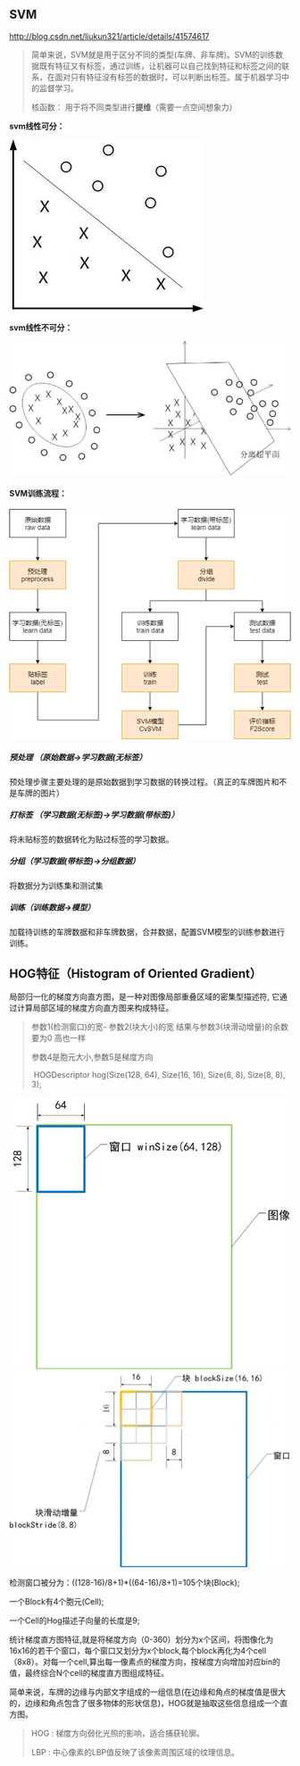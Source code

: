 ## SVM

http://blog.csdn.net/liukun321/article/details/41574617 

> 简单来说，SVM就是用于区分不同的类型(车牌、非车牌)。SVM的训练数据既有特征又有标签，通过训练，让机器可以自己找到特征和标签之间的联系，在面对只有特征没有标签的数据时，可以判断出标签。属于机器学习中的监督学习。	
>
> 核函数： 用于将不同类型进行**提维**（需要一点空间想象力）

**svm线性可分：**

![svm线性可分](svm线性可分.png)



**svm线性不可分：**

<img src="svm线性不可分.png" alt="svm线性不可分" style="zoom:80%;" />

#### SVM训练流程：

![svm训练流程](svm训练流程.png)

#####  预处理 （原始数据->学习数据(无标签）

预处理步骤主要处理的是原始数据到学习数据的转换过程。（真正的车牌图片和不是车牌的图片）

##### 打标签 （学习数据(无标签)->学习数据(带标签)）

将未贴标签的数据转化为贴过标签的学习数据。

##### 分组（学习数据(带标签)->分组数据）

将数据分为训练集和测试集

##### 训练（训练数据->模型）

加载待训练的车牌数据和非车牌数据，合并数据，配置SVM模型的训练参数进行训练。



## HOG特征（Histogram of Oriented Gradient）

局部归一化的梯度方向直方图，是一种对图像局部重叠区域的密集型描述符, 它通过计算局部区域的梯度方向直方图来构成特征。

> 参数1(检测窗口)的宽- 参数2(块大小)的宽 结果与参数3(块滑动增量)的余数要为0 高也一样
>
> 参数4是胞元大小,参数5是梯度方向
>
>  HOGDescriptor hog(Size(128, 64), Size(16, 16), Size(8, 8), Size(8, 8), 3); 



<img src="窗口.jpg" alt="窗口" style="zoom:70%;" />



<img src="块和步.jpg" alt="块和步" style="zoom:70%;" />



检测窗口被分为：((128-16)/8+1)\*((64-16)/8+1)=105个块(Block);

一个Block有4个胞元(Cell);

一个Cell的Hog描述子向量的长度是9;

统计梯度直方图特征,就是将梯度方向（0-360）划分为x个区间，将图像化为16x16的若干个窗口，每个窗口又划分为x个block,每个block再化为4个cell（8x8）。对每一个cell,算出每一像素点的梯度方向，按梯度方向增加对应bin的值，最终综合N个cell的梯度直方图组成特征。



简单来说，车牌的边缘与内部文字组成的一组信息(在边缘和角点的梯度值是很大的，边缘和角点包含了很多物体的形状信息)，HOG就是抽取这些信息组成一个直方图。

> HOG : 梯度方向弱化光照的影响，适合捕获轮廓。
>
> LBP : 中心像素的LBP值反映了该像素周围区域的纹理信息。

